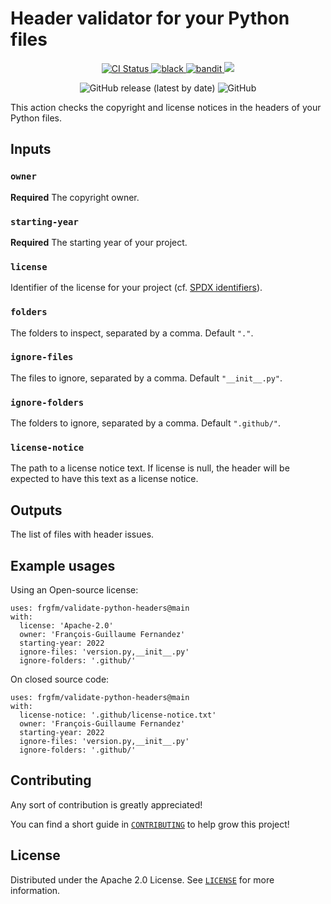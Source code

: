 # Header validator for your Python files

<p align="center">
  <a href="https://github.com/frgfm/validate-python-headers/actions/workflows/builds.yml">
    <img alt="CI Status" src="https://img.shields.io/github/actions/workflow/status/frgfm/validate-python-headers/builds.yml?branch=main&label=CI&logo=github&style=flat-square">
  </a>
  <a href="https://github.com/ambv/black">
    <img src="https://img.shields.io/badge/code%20style-black-000000.svg?style=flat-square" alt="black">
  </a>
  <a href="https://github.com/PyCQA/bandit">
    <img src="https://img.shields.io/badge/security-bandit-yellow.svg?style=flat-square" alt="bandit">
  </a>
  <a href="https://www.codacy.com/gh/frgfm/validate-python-headers/dashboard?utm_source=github.com&amp;utm_medium=referral&amp;utm_content=frgfm/validate-python-headers&amp;utm_campaign=Badge_Grade"><img src="https://app.codacy.com/project/badge/Grade/4e50e872d9fd4a378b696bdc0aea9301"/></a>
<p align="center">
  <img alt="GitHub release (latest by date)" src="https://img.shields.io/github/v/release/frgfm/validate-python-headers">
  <img alt="GitHub" src="https://img.shields.io/github/license/frgfm/validate-python-headers">
</p>


This action checks the copyright and license notices in the headers of your Python files.

## Inputs

### `owner`

**Required** The copyright owner.

### `starting-year`

**Required** The starting year of your project.

### `license`

Identifier of the license for your project (cf. [SPDX identifiers](https://spdx.org/licenses/)).

### `folders`

The folders to inspect, separated by a comma. Default `"."`.

### `ignore-files`

The files to ignore, separated by a comma. Default `"__init__.py"`.

### `ignore-folders`

The folders to ignore, separated by a comma. Default `".github/"`.

### `license-notice`

The path to a license notice text. If license is null, the header will be expected to have this text as a license notice.

## Outputs

The list of files with header issues.

## Example usages

Using an Open-source license:

```
uses: frgfm/validate-python-headers@main
with:
  license: 'Apache-2.0'
  owner: 'François-Guillaume Fernandez'
  starting-year: 2022
  ignore-files: 'version.py,__init__.py'
  ignore-folders: '.github/'
```

On closed source code:

```
uses: frgfm/validate-python-headers@main
with:
  license-notice: '.github/license-notice.txt'
  owner: 'François-Guillaume Fernandez'
  starting-year: 2022
  ignore-files: 'version.py,__init__.py'
  ignore-folders: '.github/'
```


## Contributing

Any sort of contribution is greatly appreciated!

You can find a short guide in [`CONTRIBUTING`](CONTRIBUTING.md) to help grow this project!



## License

Distributed under the Apache 2.0 License. See [`LICENSE`](LICENSE) for more information.
